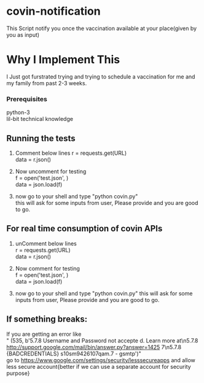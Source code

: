 # covin-notification

This Script notify you once the vaccination available at your place(given by you as input)

# Why I Implement This 

I Just got furstrated trying and trying to schedule a vaccination for me and my family from past 2-3 weeks.


### Prerequisites
python-3<br/>
lil-bit technical knowledge

## Running the tests

1) Comment below lines
  r = requests.get(URL)<br/>
  data = r.json()<br/>
2) Now uncomment for testing<br/>
  f = open('test.json', )<br/>
  data = json.load(f)<br/>
  
3) now go to your shell and type "python covin.py"<br/>
    this will ask for some inputs from user, Please provide and you are good to go.
    
## For real time consumption of covin APIs 

1) unComment below lines<br/>
  r = requests.get(URL)<br/>
  data = r.json()<br/>
2) Now comment for testing<br/>
  f = open('test.json', )<br/>
  data = json.load(f)<br/>
  
3) now go to your shell and type "python covin.py"
    this will ask for some inputs from user, Please provide and you are good to go.

## If something breaks:

If you are getting an error like<br/> " (535, b'5.7.8 Username and Password not accepte
d. Learn more at\n5.7.8 http://support.google.com/mail/bin/answer.py?answer=1425
7\n5.7.8 {BADCREDENTIALS} s10sm9426107qam.7 - gsmtp')"
<br/>
go to https://www.google.com/settings/security/lesssecureapps and allow less secure account{better if we can use a separate account for security purpose}
